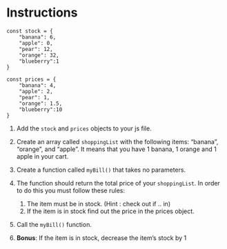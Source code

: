 
# Instructions

```
const stock = { 
    "banana": 6, 
    "apple": 0,
    "pear": 12,
    "orange": 32,
    "blueberry":1
}  

const prices = {    
    "banana": 4, 
    "apple": 2, 
    "pear": 1,
    "orange": 1.5,
    "blueberry":10
} 
```

1. Add the `stock` and `prices` objects to your js file.

2. Create an array called `shoppingList` with the following items: “banana”, “orange”, and “apple”. It means that you have 1 banana, 1 orange and 1 apple in your cart.

3. Create a function called `myBill()` that takes no parameters.

4. The function should return the total price of your `shoppingList`. In order to do this you must follow these rules:
    1. The item must be in stock. (Hint : check out if .. in)
    2. If the item is in stock find out the price in the prices object.

5. Call the `myBill()` function.

6. **Bonus**: If the item is in stock, decrease the item’s stock by 1